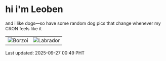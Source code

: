 # hi i'm Leoben

and i like dogs—so have some random dog pics that change whenever my CRON feels like it

|  |  |
|--------|----------|
| ![Borzoi](https://random-dog-vercel.vercel.app/api/random-borzoi?v=1758905353) | ![Labrador](https://random-dog-vercel.vercel.app/api/random-labrador?v=1758905353) |

Last updated: 2025-09-27 00:49 PHT

